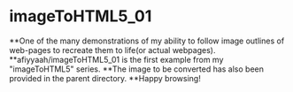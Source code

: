 # imageToHTML5_01
**One of the many demonstrations of my ability to follow image outlines of web-pages to recreate them to life(or actual webpages). 
**afiyyaah/imageToHTML5_01 is the first example from my "imageToHTML5" series.
**The image to be converted has also been provided in the parent directory.
**Happy browsing!
